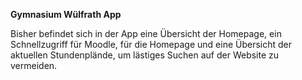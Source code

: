 **Gymnasium Wülfrath App**

Bisher befindet sich in der App eine Übersicht der Homepage, ein Schnellzugriff für Moodle, für die Homepage und eine
Übersicht der aktuellen Stundenplände, um lästiges Suchen auf der Website zu vermeiden.